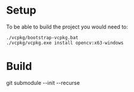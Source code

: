# Setup

To be able to build the project you would need to:

```
./vcpkg/bootstrap-vcpkg.bat
./vcpkg/vcpkg.exe install opencv:x63-windows
```

# Build

git submodule --init --recurse